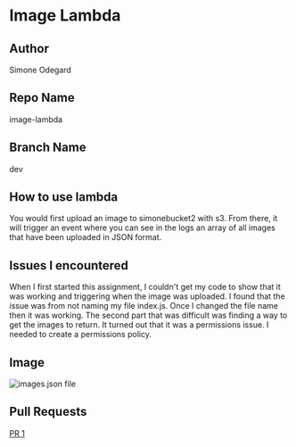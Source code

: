 # Image Lambda

## Author

Simone Odegard

## Repo Name

image-lambda

## Branch Name

dev

## How to use lambda

You would first upload an image to simonebucket2 with s3. From there, it will trigger an event where you can see in the logs an array of all images that have been uploaded in JSON format.

## Issues I encountered

When I first started this assignment, I couldn't get my code to show that it was working and triggering when the image was uploaded. I found that the issue was from not naming my file index.js. Once I changed the file name then it was working. The second part that was difficult was finding a way to get the images to return. It turned out that it was a permissions issue. I needed to create a permissions policy.

## Image

![images.json file](photo.png)

## Pull Requests

[PR 1]()